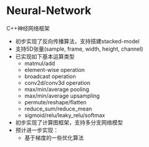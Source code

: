 # Neural-Network
C++神经网络框架
* 初步实现了反向传播算法，支持搭建stacked-model
* 支持5D张量(sample, frame, width, height, channel)
* 已实现如下基本运算类型
  * matmul/add
  * element-wise operation
  * broadcast operation
  * conv2d/conv3d operation
  * max/min/average pooling
  * max/min/average upsampling
  * permute/reshape/flatten
  * reduce_sum/reduce_mean
  * sigmoid/relu/leaky_relu/softmax
* 初步实现了计算图框架，支持多分支网络模型
* 预计进一步实现：
  * 基于梯度的一些优化算法
